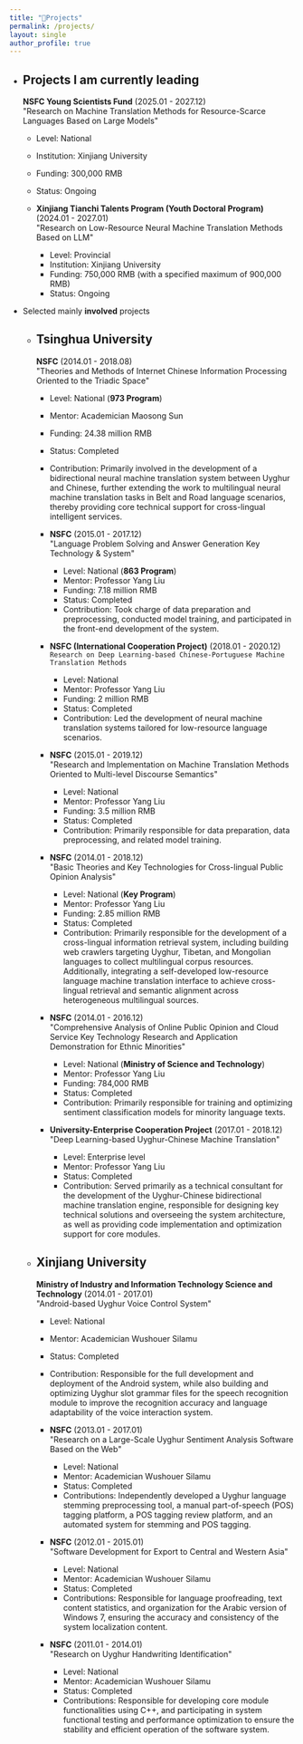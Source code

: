 ```yaml
---
title: "🎯Projects"
permalink: /projects/
layout: single
author_profile: true
---
```


- Projects I am currently **leading**
  - 
    **NSFC Young Scientists Fund**  (2025.01 - 2027.12)  
    "Research on Machine Translation Methods for Resource-Scarce Languages Based on Large Models"
    - Level: National
    - Institution:  Xinjiang University
    - Funding: 300,000 RMB
    - Status: Ongoing

  - 
    **Xinjiang Tianchi Talents Program (Youth Doctoral Program)**  (2024.01 - 2027.01)  
    "Research on Low-Resource Neural Machine Translation Methods Based on LLM"
    - Level: Provincial
    - Institution:  Xinjiang University
    - Funding: 750,000 RMB (with a specified maximum of 900,000 RMB)
    - Status: Ongoing

- Selected mainly **involved** projects
  - **Tsinghua University**
    - 
      **NSFC**  (2014.01 - 2018.08)  
      "Theories and Methods of Internet Chinese Information Processing Oriented to the Triadic Space"
      - Level: National (**973 Program**)
      - Mentor: Academician Maosong Sun
      - Funding: 24.38 million RMB
      - Status: Completed
      - Contribution: Primarily involved in the development of a bidirectional neural machine translation system between Uyghur and Chinese, further extending the work to multilingual neural machine translation tasks in Belt and Road language scenarios, thereby providing core technical support for cross-lingual intelligent services.

    - 
      **NSFC**  (2015.01 - 2017.12)  
      "Language Problem Solving and Answer Generation Key Technology & System"
      - Level: National (**863 Program**)
      - Mentor: Professor Yang Liu
      - Funding: 7.18 million RMB
      - Status: Completed
      - Contribution: Took charge of data preparation and preprocessing, conducted model training, and participated in the front-end development of the system.

    - 
      **NSFC (International Cooperation Project)**  (2018.01 - 2020.12)  
      `Research on Deep Learning-based Chinese-Portuguese Machine Translation Methods`
      - Level: National
      - Mentor: Professor Yang Liu
      - Funding: 2 million RMB
      - Status: Completed
      - Contribution: Led the development of neural machine translation systems tailored for low-resource language scenarios.

    - 
      **NSFC**  (2015.01 - 2019.12)  
      "Research and Implementation on Machine Translation Methods Oriented to Multi-level Discourse Semantics"
      - Level: National
      - Mentor: Professor Yang Liu
      - Funding: 3.5 million RMB
      - Status: Completed
      - Contribution: Primarily responsible for data preparation, data preprocessing, and related model training.

    - 
      **NSFC**  (2014.01 - 2018.12)  
      "Basic Theories and Key Technologies for Cross-lingual Public Opinion Analysis"
      - Level: National (**Key Program**)
      - Mentor: Professor Yang Liu
      - Funding: 2.85 million RMB
      - Status: Completed
      - Contribution: Primarily responsible for the development of a cross-lingual information retrieval system, including building web crawlers targeting Uyghur, Tibetan, and Mongolian languages to collect multilingual corpus resources. Additionally, integrating a self-developed low-resource language machine translation interface to achieve cross-lingual retrieval and semantic alignment across heterogeneous multilingual sources.

    - 
      **NSFC**  (2014.01 - 2016.12)  
      "Comprehensive Analysis of Online Public Opinion and Cloud Service Key Technology Research and Application Demonstration for Ethnic Minorities"
      - Level: National (**Ministry of Science and Technology**)
      - Mentor: Professor Yang Liu
      - Funding: 784,000 RMB
      - Status: Completed
      - Contribution: Primarily responsible for training and optimizing sentiment classification models for minority language texts.

    - 
      **University-Enterprise Cooperation Project**  (2017.01 - 2018.12)  
      "Deep Learning-based Uyghur-Chinese Machine Translation"
      - Level: Enterprise level
      - Mentor: Professor Yang Liu
      - Status: Completed
      - Contribution: Served primarily as a technical consultant for the development of the Uyghur-Chinese bidirectional machine translation engine, responsible for designing key technical solutions and overseeing the system architecture, as well as providing code implementation and optimization support for core modules.

  - **Xinjiang University**
    - 
      **Ministry of Industry and Information Technology Science and Technology**  (2014.01 - 2017.01)  
      "Android-based Uyghur Voice Control System"
      - Level: National
      - Mentor: Academician Wushouer Silamu
      - Status: Completed
      - Contribution: Responsible for the full development and deployment of the Android system, while also building and optimizing Uyghur slot grammar files for the speech recognition module to improve the recognition accuracy and language adaptability of the voice interaction system.

    - 
      **NSFC**  (2013.01 - 2017.01)  
      "Research on a Large-Scale Uyghur Sentiment Analysis Software Based on the Web"
      - Level: National
      - Mentor: Academician Wushouer Silamu
      - Status: Completed
      - Contributions: Independently developed a Uyghur language stemming preprocessing tool, a manual part-of-speech (POS) tagging platform, a POS tagging review platform, and an automated system for stemming and POS tagging.

    - 
      **NSFC**  (2012.01 - 2015.01)  
      "Software Development for Export to Central and Western Asia"
      - Level: National
      - Mentor: Academician Wushouer Silamu
      - Status: Completed
      - Contributions: Responsible for language proofreading, text content statistics, and organization for the Arabic version of Windows 7, ensuring the accuracy and consistency of the system localization content.

    - 
      **NSFC**  (2011.01 - 2014.01)  
      "Research on Uyghur Handwriting Identification"
      - Level: National
      - Mentor: Academician Wushouer Silamu
      - Status: Completed
      - Contributions: Responsible for developing core module functionalities using C++, and participating in system functional testing and performance optimization to ensure the stability and efficient operation of the software system.
